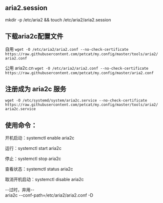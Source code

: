 ## aria2.session
mkdir -p /etc/aria2 && touch /etc/aria2/aria2.session  

## 下载aria2c配置文件

自用
`wget -O /etc/aria2/aria2.conf --no-check-certificate https://raw.githubusercontent.com/petcat/my.config/master/tools/aria2/aria2.conf`

公用 aria2c.cn
`wget -O /etc/aria2/aria2.conf --no-check-certificate https://raw.githubusercontent.com/petcat/my.config/master/aria2.conf`

## 注册成为 aria2c 服务
`wget -O /etc/systemd/system/aria2c.service --no-check-certificate https://raw.githubusercontent.com/petcat/my.config/master/tools/aria2/aria2c.service`

## 使用命令：  

开机启动：systemctl enable aria2c  

运行：systemctl start aria2c    

停止：systemctl stop aria2c    

查看状态：systemctl status aria2c      

取消开机启动：systemctl disable aria2c    

--过时，弃用--  
aria2c --conf-path=/etc/aria2/aria2.conf -D
